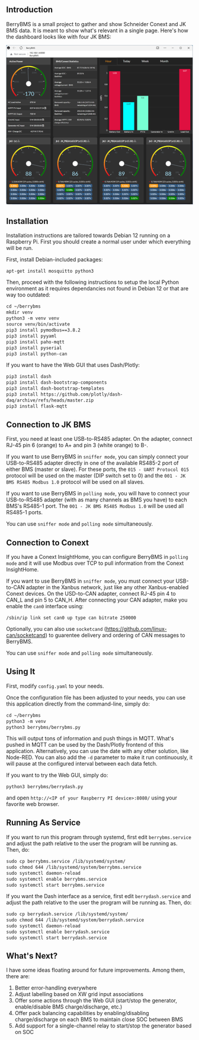 ## Introduction

BerryBMS is a small project to gather and show Schneider Conext and JK BMS data. It is meant to show what's relevant in a single page. Here's how the dashboard looks like with four JK BMS:

![dashboard](./images/berrydash.png)

## Installation

Installation instructions are tailored towards Debian 12 running on a Raspberry Pi. First you should create a normal user under which everything will be run. 

First, install Debian-included packages:

```
apt-get install mosquitto python3
```

Then, proceed with the following instructions to setup the local Python environment as it requires dependancies not found in Debian 12 or that are way too outdated:

```
cd ~/berrybms
mkdir venv
python3 -m venv venv
source venv/bin/activate
pip3 install pymodbus==3.8.2
pip3 install pyyaml
pip3 install paho-mqtt
pip3 install pyserial
pip3 install python-can
```

If you want to have the Web GUI that uses Dash/Plotly:

```
pip3 install dash
pip3 install dash-bootstrap-components
pip3 install dash-bootstrap-templates
pip3 install https://github.com/plotly/dash-daq/archive/refs/heads/master.zip
pip3 install flask-mqtt
```

## Connection to JK BMS

First, you need at least one USB-to-RS485 adapter. On the adapter, connect RJ-45 pin 6 (orange) to A+ and pin 3 (white orange) to B-.

If you want to use BerryBMS in `sniffer mode`, you can simply connect your USB-to-RS485 adapter directly in one of the available RS485-2 port of either BMS (master or slave). For these ports, the `015 - UART Protocol 015` protocol will be used on the master (DIP switch set to 0) and the `001 - JK BMS RS485 Modbus 1.0` protocol will be used on all slaves.

If you want to use BerryBMS in `polling mode`, you will have to connect your USB-to-RS485 adapter (with as many channels as BMS you have) to each BMS's RS485-1 port. The `001 - JK BMS RS485 Modbus 1.0` will be used all RS485-1 ports.

You can use `sniffer mode` and `polling mode` simultaneously.

## Connection to Conext

If you have a Conext InsightHome, you can configure BerryBMS in `polling mode` and it will use Modbus over TCP to pull information from the Conext InsightHome.

If you want to use BerryBMS in `sniffer mode`, you must connect your USB-to-CAN adapter in the Xanbus network, just like any other Xanbus-enabled Conext devices. On the USD-to-CAN adapter, connect RJ-45 pin 4 to CAN_L and pin 5 to CAN_H. After connecting your CAN adapter, make you enable the `can0` interface using:

```
/sbin/ip link set can0 up type can bitrate 250000
```

Optionally, you can also use `socketcand` (https://github.com/linux-can/socketcand) to guarentee delivery and ordering of CAN messages to BerryBMS.

You can use `sniffer mode` and `polling mode` simultaneously.

## Using It

First, modify `config.yaml` to your needs.

Once the configuration file has been adjusted to your needs, you can use this application directly from the command-line, simply do:

```
cd ~/berrybms
python3 -m venv
python3 berrybms/berrybms.py
```

This will output tons of information and push things in MQTT. What's pushed in MQTT can be used by the Dash/Plotly frontend of this application. Alternatively, you can use the date with any other solution, like Node-RED. You can also add the `-d` parameter to make it run continuously, it will pause at the configured interval between each data fetch.

If you want to try the Web GUI, simply do:

```
python3 berrybms/berrydash.py
```

and open `http://<IP of your Raspberry PI device>:8080/` using your favorite web browser.

## Running As Service

If you want to run this program through systemd, first edit `berrybms.service` and adjust the path relative to the user the program will be running as. Then, do:

```
sudo cp berrybms.service /lib/systemd/system/
sudo chmod 644 /lib/systemd/system/berrybms.service
sudo systemctl daemon-reload
sudo systemctl enable berrybms.service
sudo systemctl start berrybms.service
```

If you want the Dash interface as a service, first edit `berrydash.service` and adjust the path relative to the user the program will be running as. Then, do:

```
sudo cp berrydash.service /lib/systemd/system/
sudo chmod 644 /lib/systemd/system/berrydash.service
sudo systemctl daemon-reload
sudo systemctl enable berrydash.service
sudo systemctl start berrydash.service
```

## What's Next?

I have some ideas floating around for future improvements. Among them, there are:

1. Better error-handling everywhere
2. Adjust labelling based on XW grid input associations
3. Offer some actions through the Web GUI (start/stop the generator, enable/disable BMS charge/discharge, etc.)
4. Offer pack balancing capabilities by enabling/disabling charge/discharge on each BMS to maintain close SOC between BMS
5. Add support for a single-channel relay to start/stop the generator based on SOC